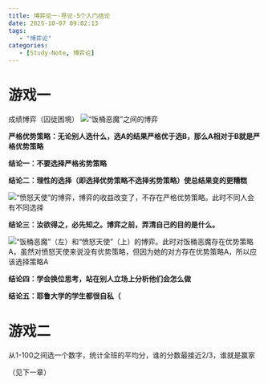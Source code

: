 ```yaml
---
title: 博弈论一-导论-5个入门结论
date: 2025-10-07 09:02:13
tags: 
   - "博弈论"
categories:
   - [Study-Note, 博弈论]
---
```



# 游戏一

成绩博弈（囚徒困境）
![“饭桶恶魔”之间的博弈](https://cdn.jsdelivr.net/gh/1935Zz/1935zz.github.io@main/source/img/game-theory/images1/diagram.png)

**严格优势策略：无论别人选什么，选A的结果严格优于选B，那么A相对于B就是严格优势策略**

**结论一：不要选择严格劣势策略**

**结论二：理性的选择（即选择优势策略不选择劣势策略）使总结果变的更糟糕**

![“愤怒天使”的博弈，博弈的收益改变了，不存在严格优势策略。此时不同人会有不同选择](https://cdn.jsdelivr.net/gh/1935Zz/1935zz.github.io@main/source/img/game-theory/images1/diagram-1.png)

**结论三：汝欲得之，必先知之。博弈之前，弄清自己的目的是什么。**

![“饭桶恶魔”（左）和“愤怒天使”（上）的博弈。此时对饭桶恶魔存在优势策略A，虽然对愤怒天使来说没有优势策略，但因为她的对方存在优势策略A，所以应该选择策略A](https://cdn.jsdelivr.net/gh/1935Zz/1935zz.github.io@main/source/img/game-theory/images1/diagram-2.png)

**结论四：学会换位思考，站在别人立场上分析他们会怎么做**

**结论五：耶鲁大学的学生都很自私（**

# 游戏二

从1-100之间选一个数字，统计全班的平均分，谁的分数最接近2/3，谁就是赢家

（见下一章）